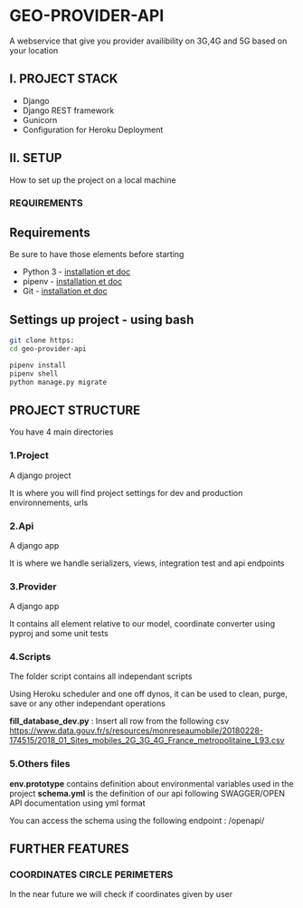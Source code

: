# GEO-PROVIDER-API

A webservice that give you provider availibility on 3G,4G and 5G based on your location

## I. PROJECT STACK

- Django
- Django REST framework
- Gunicorn
- Configuration for Heroku Deployment

## II. SETUP

How to set up the project on a local machine

### REQUIREMENTS

## Requirements

Be sure to have those elements before starting

- Python 3 - [installation et doc](https://wiki.python.org/moin/BeginnersGuide)
- pipenv - [installation et doc](https://virtualenv.pypa.io/en/latest/)
- Git - [installation et doc](https://git-scm.com/book/en/v2/Getting-Started-Installing-Git)

## Settings up project - using bash

```bash
git clone https:
cd geo-provider-api
```

```bash
pipenv install
pipenv shell
python manage.py migrate
```

## PROJECT STRUCTURE

You have 4 main directories

### 1.Project

A django project

It is where you will find project settings for dev and production environnements, urls

### 2.Api

A django app

It is where we handle serializers, views, integration test and api endpoints

### 3.Provider

A django app

It contains all element relative to our model, coordinate converter using pyproj and some unit tests

### 4.Scripts

The folder script contains all independant scripts

Using Heroku scheduler and one off dynos, it can be used to clean, purge, save or any other independant operations

**fill_database_dev.py** : Insert all row from the following csv https://www.data.gouv.fr/s/resources/monreseaumobile/20180228-174515/2018_01_Sites_mobiles_2G_3G_4G_France_metropolitaine_L93.csv

### 5.Others files

**env.prototype** contains definition about environmental variables used in the project
**schema.yml** is the definition of our api following SWAGGER/OPEN API documentation using yml format

You can access the schema using the following endpoint : /openapi/

## FURTHER FEATURES

### COORDINATES CIRCLE PERIMETERS

In the near future we will check if coordinates given by user
